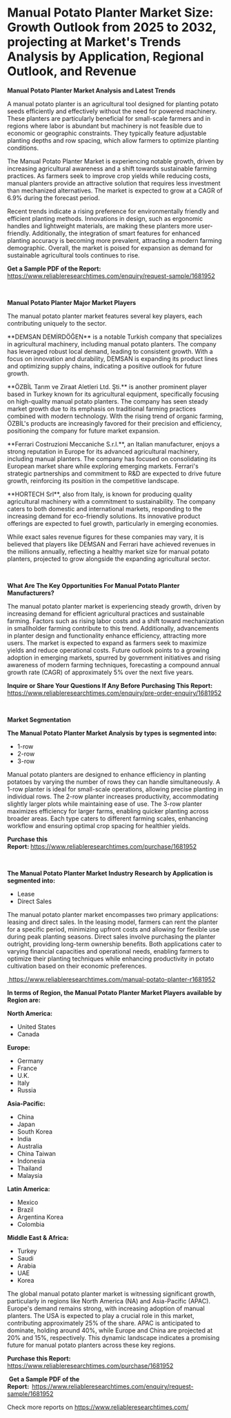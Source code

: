 <p><h1>Manual Potato Planter Market Size: Growth Outlook from 2025 to 2032, projecting at Market's Trends Analysis by Application, Regional Outlook, and Revenue</h1></p><p><strong>Manual Potato Planter Market Analysis and Latest Trends</strong></p>
<p><p>A manual potato planter is an agricultural tool designed for planting potato seeds efficiently and effectively without the need for powered machinery. These planters are particularly beneficial for small-scale farmers and in regions where labor is abundant but machinery is not feasible due to economic or geographic constraints. They typically feature adjustable planting depths and row spacing, which allow farmers to optimize planting conditions.</p><p>The Manual Potato Planter Market is experiencing notable growth, driven by increasing agricultural awareness and a shift towards sustainable farming practices. As farmers seek to improve crop yields while reducing costs, manual planters provide an attractive solution that requires less investment than mechanized alternatives. The market is expected to grow at a CAGR of 6.9% during the forecast period. </p><p>Recent trends indicate a rising preference for environmentally friendly and efficient planting methods. Innovations in design, such as ergonomic handles and lightweight materials, are making these planters more user-friendly. Additionally, the integration of smart features for enhanced planting accuracy is becoming more prevalent, attracting a modern farming demographic. Overall, the market is poised for expansion as demand for sustainable agricultural tools continues to rise.</p></p>
<p><strong>Get a Sample PDF of the Report:&nbsp;</strong> <a href="https://www.reliableresearchtimes.com/enquiry/request-sample/1681952?utm_campaign=3067&utm_medium=2&utm_source=Github&utm_content=ia&utm_term=24032025&utm_id=manual-potato-planter">https://www.reliableresearchtimes.com/enquiry/request-sample/1681952</a></p>
<p>&nbsp;</p>
<p><strong>Manual Potato Planter Major Market Players</strong></p>
<p><p>The manual potato planter market features several key players, each contributing uniquely to the sector. </p><p>**DEMSAN DEMİRDÖĞEN** is a notable Turkish company that specializes in agricultural machinery, including manual potato planters. The company has leveraged robust local demand, leading to consistent growth. With a focus on innovation and durability, DEMSAN is expanding its product lines and optimizing supply chains, indicating a positive outlook for future growth.</p><p>**ÖZBİL Tarım ve Ziraat Aletleri Ltd. Şti.** is another prominent player based in Turkey known for its agricultural equipment, specifically focusing on high-quality manual potato planters. The company has seen steady market growth due to its emphasis on traditional farming practices combined with modern technology. With the rising trend of organic farming, ÖZBİL's products are increasingly favored for their precision and efficiency, positioning the company for future market expansion.</p><p>**Ferrari Costruzioni Meccaniche S.r.l.**, an Italian manufacturer, enjoys a strong reputation in Europe for its advanced agricultural machinery, including manual planters. The company has focused on consolidating its European market share while exploring emerging markets. Ferrari's strategic partnerships and commitment to R&D are expected to drive future growth, reinforcing its position in the competitive landscape.</p><p>**HORTECH Srl**, also from Italy, is known for producing quality agricultural machinery with a commitment to sustainability. The company caters to both domestic and international markets, responding to the increasing demand for eco-friendly solutions. Its innovative product offerings are expected to fuel growth, particularly in emerging economies.</p><p>While exact sales revenue figures for these companies may vary, it is believed that players like DEMSAN and Ferrari have achieved revenues in the millions annually, reflecting a healthy market size for manual potato planters, projected to grow alongside the expanding agricultural sector.</p></p>
<p>&nbsp;</p>
<p><strong>What Are The Key Opportunities For Manual Potato Planter Manufacturers?</strong></p>
<p><p>The manual potato planter market is experiencing steady growth, driven by increasing demand for efficient agricultural practices and sustainable farming. Factors such as rising labor costs and a shift toward mechanization in smallholder farming contribute to this trend. Additionally, advancements in planter design and functionality enhance efficiency, attracting more users. The market is expected to expand as farmers seek to maximize yields and reduce operational costs. Future outlook points to a growing adoption in emerging markets, spurred by government initiatives and rising awareness of modern farming techniques, forecasting a compound annual growth rate (CAGR) of approximately 5% over the next five years.</p></p>
<p><strong>Inquire or Share Your Questions If Any Before Purchasing This Report:</strong> <a href="https://www.reliableresearchtimes.com/enquiry/pre-order-enquiry/1681952?utm_campaign=3067&utm_medium=2&utm_source=Github&utm_content=ia&utm_term=24032025&utm_id=manual-potato-planter">https://www.reliableresearchtimes.com/enquiry/pre-order-enquiry/1681952</a></p>
<p>&nbsp;</p>
<p><strong>Market Segmentation</strong></p>
<p><strong>The Manual Potato Planter Market Analysis by types is segmented into:</strong></p>
<p><ul><li>1-row</li><li>2-row</li><li>3-row</li></ul></p>
<p><p>Manual potato planters are designed to enhance efficiency in planting potatoes by varying the number of rows they can handle simultaneously. A 1-row planter is ideal for small-scale operations, allowing precise planting in individual rows. The 2-row planter increases productivity, accommodating slightly larger plots while maintaining ease of use. The 3-row planter maximizes efficiency for larger farms, enabling quicker planting across broader areas. Each type caters to different farming scales, enhancing workflow and ensuring optimal crop spacing for healthier yields.</p></p>
<p><strong>Purchase this Report:&nbsp;</strong><a href="https://www.reliableresearchtimes.com/purchase/1681952?utm_campaign=3067&utm_medium=2&utm_source=Github&utm_content=ia&utm_term=24032025&utm_id=manual-potato-planter">https://www.reliableresearchtimes.com/purchase/1681952</a></p>
<p>&nbsp;</p>
<p><strong>The Manual Potato Planter Market Industry Research by Application is segmented into:</strong></p>
<p><ul><li>Lease</li><li>Direct Sales</li></ul></p>
<p><p>The manual potato planter market encompasses two primary applications: leasing and direct sales. In the leasing model, farmers can rent the planter for a specific period, minimizing upfront costs and allowing for flexible use during peak planting seasons. Direct sales involve purchasing the planter outright, providing long-term ownership benefits. Both applications cater to varying financial capacities and operational needs, enabling farmers to optimize their planting techniques while enhancing productivity in potato cultivation based on their economic preferences.</p></p>
<p><a href="https://www.reliableresearchtimes.com/manual-potato-planter-r1681952?utm_campaign=3067&utm_medium=2&utm_source=Github&utm_content=ia&utm_term=24032025&utm_id=manual-potato-planter">&nbsp;https://www.reliableresearchtimes.com/manual-potato-planter-r1681952</a></p>
<p><strong>In terms of Region, the Manual Potato Planter Market Players available by Region are:</strong></p>
<p>
    <p> <strong> North America: </strong>
        <ul>
            <li>United States</li>
            <li>Canada</li>
        </ul>
        </p> 
    <p> <strong> Europe: </strong>
        <ul>
            <li>Germany</li>
            <li>France</li>
            <li>U.K.</li>
            <li>Italy</li>
            <li>Russia</li>
        </ul>
        </p> 
    <p> <strong> Asia-Pacific: </strong>
        <ul>
            <li>China</li>
            <li>Japan</li>
            <li>South Korea</li>
            <li>India</li>
            <li>Australia</li>
            <li>China Taiwan</li>
            <li>Indonesia</li>
            <li>Thailand</li>
            <li>Malaysia</li>
        </ul>
        </p> 
    <p> <strong> Latin America: </strong>
        <ul>
            <li>Mexico</li>
            <li>Brazil</li>
            <li>Argentina Korea</li>
            <li>Colombia</li>
        </ul>
        </p> 
    <p> <strong> Middle East & Africa: </strong>
        <ul>
            <li>Turkey</li>
            <li>Saudi</li>
            <li>Arabia</li>
            <li>UAE</li>
            <li>Korea</li>
        </ul>
    </p>
    </p>
<p><p>The global manual potato planter market is witnessing significant growth, particularly in regions like North America (NA) and Asia-Pacific (APAC). Europe's demand remains strong, with increasing adoption of manual planters. The USA is expected to play a crucial role in this market, contributing approximately 25% of the share. APAC is anticipated to dominate, holding around 40%, while Europe and China are projected at 20% and 15%, respectively. This dynamic landscape indicates a promising future for manual potato planters across these key regions.</p></p>
<p><strong>Purchase this Report: </strong><a href="https://www.reliableresearchtimes.com/purchase/1681952?utm_campaign=3067&utm_medium=2&utm_source=Github&utm_content=ia&utm_term=24032025&utm_id=manual-potato-planter">https://www.reliableresearchtimes.com/purchase/1681952</a></p>
<p>&nbsp;<strong>Get a Sample PDF of the Report:&nbsp;&nbsp;</strong><a href="https://www.reliableresearchtimes.com/enquiry/request-sample/1681952?utm_campaign=3067&utm_medium=2&utm_source=Github&utm_content=ia&utm_term=24032025&utm_id=manual-potato-planter">https://www.reliableresearchtimes.com/enquiry/request-sample/1681952</a></p>
<p><strong></strong></p>
<p>Check more reports on <a href="https://www.reliableresearchtimes.com/?utm_campaign=3067&utm_medium=2&utm_source=Github&utm_content=ia&utm_term=24032025&utm_id=manual-potato-planter">https://www.reliableresearchtimes.com/</a></p>